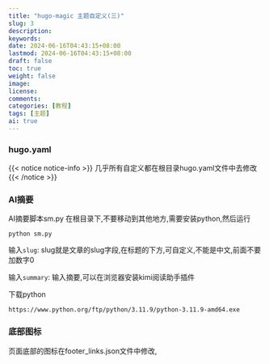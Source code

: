 ```yaml
---
title: "hugo-magic 主题自定义(三)"
slug: 3
description: 
keywords: 
date: 2024-06-16T04:43:15+08:00
lastmod: 2024-06-16T04:43:15+08:00
draft: false
toc: true
weight: false
image: 
license: 
comments: 
categories: [教程]
tags: [主题]
ai: true
---
```


### hugo.yaml

{{< notice notice-info >}}
几乎所有自定义都在根目录hugo.yaml文件中去修改
{{< /notice >}}

### AI摘要

AI摘要脚本sm.py 在根目录下,不要移动到其他地方,需要安装python,然后运行

```
python sm.py
```

输入`slug`: slug就是文章的slug字段,在标题的下方,可自定义,不能是中文,前面不要加数字0

输入`summary`: 输入摘要,可以在浏览器安装kimi阅读助手插件

下载python
```
https://www.python.org/ftp/python/3.11.9/python-3.11.9-amd64.exe
```

### 底部图标
页面底部的图标在footer_links.json文件中修改,